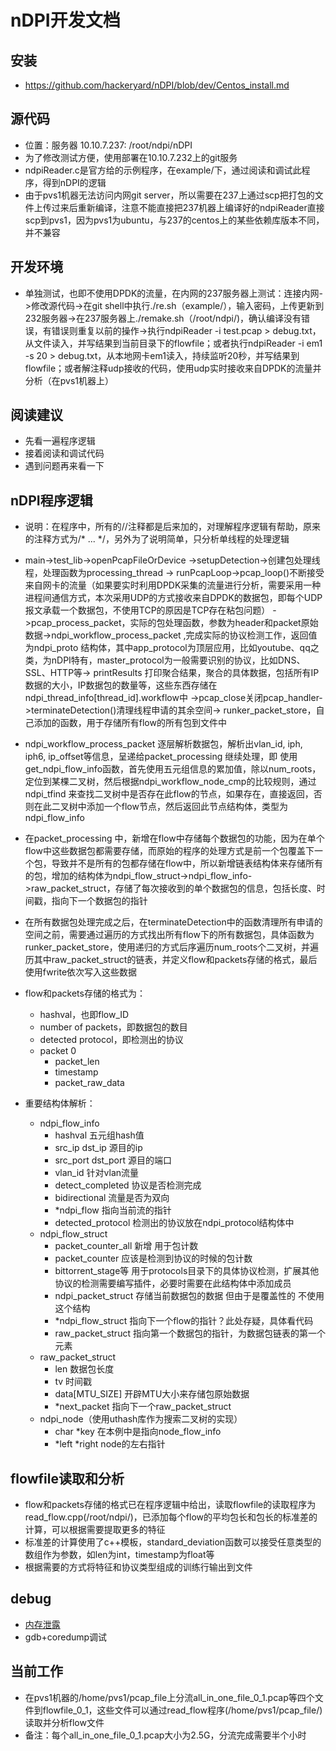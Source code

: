 # nDPI开发文档

## 安装

- https://github.com/hackeryard/nDPI/blob/dev/Centos_install.md

## 源代码

- 位置：服务器 10.10.7.237: /root/ndpi/nDPI
- 为了修改测试方便，使用部署在10.10.7.232上的git服务
- ndpiReader.c是官方给的示例程序，在example/下，通过阅读和调试此程序，得到nDPI的逻辑
- 由于pvs1机器无法访问内网git server，所以需要在237上通过scp把打包的文件上传过来后重新编译，注意不能直接把237机器上编译好的ndpiReader直接scp到pvs1，因为pvs1为ubuntu，与237的centos上的某些依赖库版本不同，并不兼容

## 开发环境

- 单独测试，也即不使用DPDK的流量，在内网的237服务器上测试：连接内网->修改源代码->在git shell中执行./re.sh（example/），输入密码，上传更新到232服务器->在237服务器上./remake.sh（/root/ndpi/)，确认编译没有错误，有错误则重复以前的操作->执行ndpiReader -i test.pcap > debug.txt，从文件读入，并写结果到当前目录下的flowfile；或者执行ndpiReader -i em1 -s 20 > debug.txt，从本地网卡em1读入，持续监听20秒，并写结果到flowfile；或者解注释udp接收的代码，使用udp实时接收来自DPDK的流量并分析（在pvs1机器上）

## 阅读建议

- 先看一遍程序逻辑
- 接着阅读和调试代码
- 遇到问题再来看一下

## nDPI程序逻辑

- 说明：在程序中，所有的//注释都是后来加的，对理解程序逻辑有帮助，原来的注释方式为/* ... */，另外为了说明简单，只分析单线程的处理逻辑

- main->test_lib->openPcapFileOrDevice ->setupDetection->创建包处理线程，处理函数为processing_thread -> runPcapLoop->pcap_loop()不断接受来自网卡的流量（如果要实时利用DPDK采集的流量进行分析，需要采用一种进程间通信方式，本次采用UDP的方式接收来自DPDK的数据包，即每个UDP报文承载一个数据包，不使用TCP的原因是TCP存在粘包问题） ->pcap_process_packet，实际的包处理函数，参数为header和packet原始数据->ndpi_workflow_process_packet ,完成实际的协议检测工作，返回值为ndpi_proto 结构体，其中app_protocol为顶层应用，比如youtube、qq之类，为nDPI特有，master_protocol为一般需要识别的协议，比如DNS、SSL、HTTP等-> printResults 打印聚合结果，聚合的具体数据，包括所有IP数据的大小，IP数据包的数量等，这些东西存储在ndpi_thread_info[thread_id].workflow中  ->pcap_close关闭pcap_handler->terminateDetection()清理线程申请的其余空间-> runker_packet_store，自己添加的函数，用于存储所有flow的所有包到文件中
- ndpi_workflow_process_packet 逐层解析数据包，解析出vlan_id, iph, iph6, ip_offset等信息，呈递给packet_processing 继续处理，即 使用get_ndpi_flow_info函数，首先使用五元组信息的累加值，除以num_roots，定位到某棵二叉树，然后根据ndpi_workflow_node_cmp的比较规则，通过ndpi_tfind 来查找二叉树中是否存在此flow的节点，如果存在，直接返回，否则在此二叉树中添加一个flow节点，然后返回此节点结构体，类型为ndpi_flow_info
- 在packet_processing 中，新增在flow中存储每个数据包的功能，因为在单个flow中这些数据包都需要存储，而原始的程序的处理方式是前一个包覆盖下一个包，导致并不是所有的包都存储在flow中，所以新增链表结构体来存储所有的包，增加的结构体为ndpi_flow_struct->ndpi_flow_info->raw_packet_struct，存储了每次接收到的单个数据包的信息，包括长度、时间戳，指向下一个数据包的指针
- 在所有数据包处理完成之后，在terminateDetection中的函数清理所有申请的空间之前，需要通过遍历的方式找出所有flow下的所有数据包，具体函数为runker_packet_store，使用递归的方式后序遍历num_roots个二叉树，并遍历其中raw_packet_struct的链表，并定义flow和packets存储的格式，最后使用fwrite依次写入这些数据
- flow和packets存储的格式为：
   - hashval，也即flow_ID
  - number of packets，即数据包的数目
  - detected protocol，即检测出的协议
  - packet 0
    - packet_len
    - timestamp
    - packet_raw_data
- 重要结构体解析：
  - ndpi_flow_info 
    - hashval 五元组hash值
    - src_ip dst_ip 源目的ip
    - src_port dst_port 源目的端口
    - vlan_id 针对vlan流量
    - detect_completed 协议是否检测完成
    - bidirectional 流量是否为双向
    - *ndpi_flow 指向当前流的指针
    - detected_protocol 检测出的协议放在ndpi_protocol结构体中
  - ndpi_flow_struct
    - packet_counter_all 新增 用于包计数
    - packet_counter 应该是检测到协议的时候的包计数
    - bittorrent_stage等 用于protocols目录下的具体协议检测，扩展其他协议的检测需要编写插件，必要时需要在此结构体中添加成员
    - ndpi_packet_struct 存储当前数据包的数据 但由于是覆盖性的 不使用这个结构
    - *ndpi_flow_struct 指向下一个flow的指针？此处存疑，具体看代码
    - raw_packet_struct 指向第一个数据包的指针，为数据包链表的第一个元素
  - raw_packet_struct 
    - len 数据包长度
    - tv 时间戳
    - data[MTU_SIZE] 开辟MTU大小来存储包原始数据
    - *next_packet 指向下一个raw_packet_struct
  - ndpi_node（使用uthash库作为搜索二叉树的实现）
    - char *key 在本例中是指向node_flow_info
    - *left *right node的左右指针

## flowfile读取和分析

- flow和packets存储的格式已在程序逻辑中给出，读取flowfile的读取程序为read_flow.cpp(/root/ndpi/)，已添加每个flow的平均包长和包长的标准差的计算，可以根据需要提取更多的特征
- 标准差的计算使用了c++模板，standard_deviation函数可以接受任意类型的数组作为参数，如len为int，timestamp为float等
- 根据需要的方式将特征和协议类型组成的训练行输出到文件

## debug

- [内存泄露](http://scottmcpeak.com/memory-errors/)
- gdb+coredump调试

## 当前工作

- 在pvs1机器的/home/pvs1/pcap_file上分流all_in_one_file_0_1.pcap等四个文件到flowfile_0_1，这些文件可以通过read_flow程序(/home/pvs1/pcap_file/)读取并分析flow文件
- 备注：每个all_in_one_file_0_1.pcap大小为2.5G，分流完成需要半个小时
